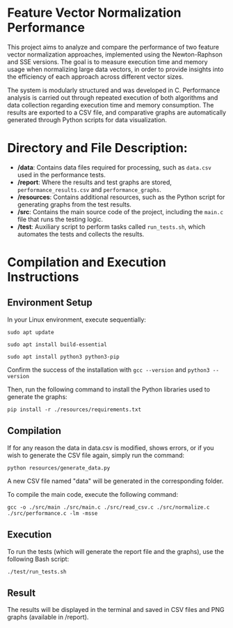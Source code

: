 # Feature Vector Normalization Performance
This project aims to analyze and compare the performance of two feature vector normalization approaches, implemented using the Newton-Raphson and SSE versions. The goal is to measure execution time and memory usage when normalizing large data vectors, in order to provide insights into the efficiency of each approach across different vector sizes.

The system is modularly structured and was developed in C. Performance analysis is carried out through repeated execution of both algorithms and data collection regarding execution time and memory consumption. The results are exported to a CSV file, and comparative graphs are automatically generated through Python scripts for data visualization.

# Directory and File Description:
- **/data**: Contains data files required for processing, such as `data.csv` used in the performance tests.
- **/report**: Where the results and test graphs are stored, `performance_results.csv` and `performance_graphs`.
- **/resources**: Contains additional resources, such as the Python script for generating graphs from the test results.
- **/src**: Contains the main source code of the project, including the `main.c` file that runs the testing logic.
- **/test**: Auxiliary script to perform tasks called `run_tests.sh`, which automates the tests and collects the results.

# Compilation and Execution Instructions

## Environment Setup

In your Linux environment, execute sequentially:

`sudo apt update`

`sudo apt install build-essential`

`sudo apt install python3 python3-pip`

Confirm the success of the installation with `gcc --version` and `python3 --version`

Then, run the following command to install the Python libraries used to generate the graphs:

`pip install -r ./resources/requirements.txt`

## Compilation

If for any reason the data in data.csv is modified, shows errors, or if you wish to generate the CSV file again, simply run the command:

`python resources/generate_data.py`

A new CSV file named "data" will be generated in the corresponding folder.

To compile the main code, execute the following command:

`gcc -o ./src/main ./src/main.c ./src/read_csv.c ./src/normalize.c ./src/performance.c -lm -msse`

## Execution
To run the tests (which will generate the report file and the graphs), use the following Bash script:

`./test/run_tests.sh`

## Result
The results will be displayed in the terminal and saved in CSV files and PNG graphs (available in /report).
